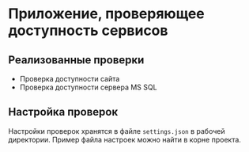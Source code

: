 ﻿# Приложение, проверяющее доступность сервисов

## Реализованные проверки

- Проверка доступности сайта
- Проверка доступности сервера MS SQL

## Настройка проверок

Настройки проверок хранятся в файле `settings.json` в рабочей директории. Пример файла настроек можно найти в корне проекта.